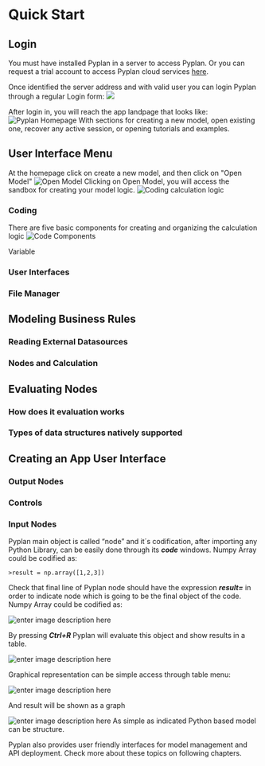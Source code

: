 # **Quick Start**

## Login

You must have installed Pyplan in a server to access Pyplan.
Or you can request a trial account to access Pyplan cloud services [here](http://pyplan.com/contact/).

Once identified the server address and with valid user you can login Pyplan through a regular Login form:
![](http://img.pyplan.org/Quick_start_login1.png)

After login in, you will reach the app landpage that looks like:
![Pyplan Homepage](http://img.pyplan.org/Quick_start_home.png)
With sections for creating a new model, open existing one, recover any active session, or opening tutorials and examples.

## User Interface Menu
At the homepage click on create a new model, and then click on "Open Model"
![Open Model](http://img.pyplan.org/Quick_start_open_model.png)
Clicking on Open Model, you will access the sandbox for creating your model logic.
![Coding calculation logic](http://img.pyplan.org/Quick_start_model_code.png)

### Coding
There are five basic components for creating and organizing the calculation logic
![Code Components](http://img.pyplan.org/Quick_start_code_components.png)

 Variable



### User Interfaces

### File Manager

## Modeling Business Rules
### Reading External Datasources
### Nodes and Calculation

## Evaluating Nodes
### How does it evaluation works
### Types of data structures natively supported

## Creating an App User Interface
### Output Nodes
### Controls
### Input Nodes


Pyplan main object is called “node” and it´s codification, after importing any Python Library, can be easily done through its **_code_** windows.
Numpy Array could be codified as:

    >result = np.array([1,2,3])

Check that final line of Pyplan node should have the expression **_result=_** in order to indicate node which is going to be the final object of the code.
Numpy Array could be codified as:

![enter image description here](http://img.pyplan.org/Home_code_view.png)

By pressing **_Ctrl+R_** Pyplan will evaluate this object and show results in a table.

![enter image description here](http://img.pyplan.org/Home_result_view)

Graphical representation can be simple access through table menu:

![enter image description here](http://img.pyplan.org/Home_show_graph)

And result will be shown as a graph

![enter image description here](http://img.pyplan.org/Home_graph_view)
As simple as indicated Python based model can be structure.

Pyplan also provides user friendly interfaces for model management and API deployment. Check more about these topics on following chapters.

<!--stackedit_data:
eyJoaXN0b3J5IjpbLTExMTg1ODM0MzYsLTY3MDI2Mzc2NCwxOT
cxNTY2Njk1LC0xODQ3OTM0MjMwLC0yMDQ2ODg2MTM0LC0xODA4
MzQ0MDA5LDExNzQ2NzIzODksLTE0NTQwMDQ5MzcsMTk4ODk1ND
QwMSw0NTEyNzI3MjQsLTgxMjcwNTA1MSwtMjUzNDc0NDg4LC0x
MDY2MTk3OTMxLC0xMTExMjg0NzUyLDgzNzExODM4NCw5NDkzOD
kxODldfQ==
-->